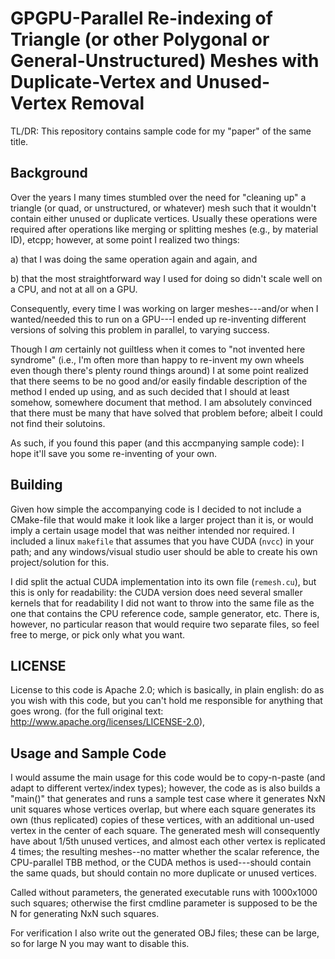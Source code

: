 # GPGPU-Parallel Re-indexing of Triangle (or other Polygonal or General-Unstructured) Meshes with Duplicate-Vertex and Unused-Vertex Removal

TL/DR: This repository contains sample code for my "paper" of the same title.

## Background

Over the years I many times stumbled over the need for "cleaning up" a
triangle (or quad, or unstructured, or whatever) mesh such that it
wouldn't contain either unused or duplicate vertices. Usually these
operations were required after operations like merging or splitting
meshes (e.g., by material ID), etcpp; however, at some point I
realized two things:

a) that I was doing the same operation again and again, and

b) that the most straightforward way I used for doing so didn't scale well 
on a CPU, and not at all on a GPU.

Consequently, every time I was working on larger meshes---and/or when
I wanted/needed this to run on a GPU---I ended up re-inventing
different versions of solving this problem in parallel, to varying
success.

Though I *am* certainly not guiltless when it comes to "not invented
here syndrome" (i.e., I'm often more than happy to re-invent my own
wheels even though there's plenty round things around) I at some point
realized that there seems to be no good and/or easily findable
description of the method I ended up using, and as such decided that I
should at least somehow, somewhere document that method. I am
absolutely convinced that there must be many that have solved that
problem before; albeit I could not find their solutoins.

As such, if you found this paper (and this accmpanying sample code): 
I hope it'll save you some re-inventing of your own.

## Building

Given how simple the accompanying code is I decided to not include a
CMake-file that would make it look like a larger project than it is,
or would imply a certain usage model that was neither intended nor
required. I included a linux `makefile` that assumes that you have
CUDA (`nvcc`) in your path; and any windows/visual studio user should
be able to create his own project/solution for this. 

I did split the actual CUDA implementation into its own file
(`remesh.cu`), but this is only for readability: the CUDA version does
need several smaller kernels that for readability I did not want to
throw into the same file as the one that contains the CPU reference
code, sample generator, etc. There is, however, no particular reason
that would require two separate files, so feel free to merge, or pick
only what you want.

## LICENSE

License to this code is Apache 2.0; which is basically, in plain
english: do as you wish with this code, but you can't hold me
responsible for anything that goes wrong. (for the full original text:
http://www.apache.org/licenses/LICENSE-2.0),

## Usage and Sample Code

I would assume the main usage for this code would be to copy-n-paste
(and adapt to different vertex/index types); however, the code as is
also builds a "main()" that generates and runs a sample test case
where it generates NxN unit squares whose vertices overlap, but where
each square generates its own (thus replicated) copies of these
vertices, with an additional un-used vertex in the center of each
square. The generated mesh will consequently have about 1/5th unused
vertices, and almost each other vertex is replicated 4 times; the
resulting meshes--no matter whether the scalar reference, the
CPU-parallel TBB method, or the CUDA methos is used---should contain
the same quads, but should contain no more duplicate or unused
vertices.

Called without parameters, the generated executable runs with
1000x1000 such squares; otherwise the first cmdline parameter is
supposed to be the N for generating NxN such squares. 

For verification I also write out the generated OBJ files; these can
be large, so for large N you may want to disable this.
